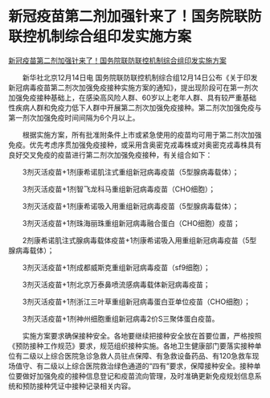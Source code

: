 # 新冠疫苗第二剂加强针来了！国务院联防联控机制综合组印发实施方案
[新冠疫苗第二剂加强针来了！国务院联防联控机制综合组印发实施方案](https://www.msn.cn/zh-cn/health/health/%E6%96%B0%E5%86%A0%E7%96%AB%E8%8B%97%E7%AC%AC%E4%BA%8C%E5%89%82%E5%8A%A0%E5%BC%BA%E9%92%88%E6%9D%A5%E4%BA%86-%E5%9B%BD%E5%8A%A1%E9%99%A2%E8%81%94%E9%98%B2%E8%81%94%E6%8E%A7%E6%9C%BA%E5%88%B6%E7%BB%BC%E5%90%88%E7%BB%84%E5%8D%B0%E5%8F%91%E5%AE%9E%E6%96%BD%E6%96%B9%E6%A1%88/ar-AA15fWba?ocid=msedgntp&cvid=c13e1cefbff441d592c5a1a684b8bbef) 

 　　新华社北京12月14日电 国务院联防联控机制综合组12月14日公布《关于印发新冠病毒疫苗第二剂次加强免疫接种实施方案的通知》，提出现阶段可在第一剂次加强免疫接种基础上，在感染高风险人群、60岁以上老年人群、具有较严重基础性疾病人群和免疫力低下人群中开展第二剂次加强免疫接种。第二剂次加强免疫与第一剂次加强免疫时间间隔为6个月以上。

　　根据实施方案，所有批准附条件上市或紧急使用的疫苗均可用于第二剂次加强免疫。优先考虑序贯加强免疫接种，或采用含奥密克戎毒株或对奥密克戎毒株具有良好交叉免疫的疫苗进行第二剂次加强免疫接种，有关组合如下：

　　3剂灭活疫苗+1剂康希诺肌注式重组新冠病毒疫苗（5型腺病毒载体）；

　　3剂灭活疫苗+1剂智飞龙科马重组新冠病毒疫苗（CHO细胞）；

　　3剂灭活疫苗+1剂康希诺吸入用重组新冠病毒疫苗（5型腺病毒载体）；

　　3剂灭活疫苗+1剂珠海丽珠重组新冠病毒融合蛋白（CHO细胞）疫苗；

　　2剂康希诺肌注式腺病毒载体疫苗+1剂康希诺吸入用重组新冠病毒疫苗（5型腺病毒载体）；

　　3剂灭活疫苗+1剂成都威斯克重组新冠病毒疫苗（sf9细胞）；

　　3剂灭活疫苗+1剂北京万泰鼻喷流感病毒载体新冠病毒疫苗；

　　3剂灭活疫苗+1剂浙江三叶草重组新冠病毒蛋白亚单位疫苗（CHO细胞）；

　　3剂灭活疫苗+1剂神州细胞重组新冠病毒2价S三聚体蛋白疫苗。

　　实施方案要求确保接种安全。各地要继续把接种安全放在首要位置，严格按照《预防接种工作规范》要求，规范组织接种实施。各地卫生健康部门要落实接种单位有二级以上综合医院急诊急救人员驻点保障、有急救设备药品、有120急救车现场值守、有二级以上综合医院救治绿色通道的“四有”要求，保障接种安全。接种单位要做好加强免疫的接种信息登记和疫苗流向管理，及时准确更新免疫规划信息系统和预防接种凭证中接种记录相关内容。